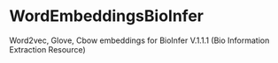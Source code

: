 # WordEmbeddingsBioInfer
Word2vec, Glove, Cbow embeddings for BioInfer V.1.1.1 (Bio Information Extraction Resource)
